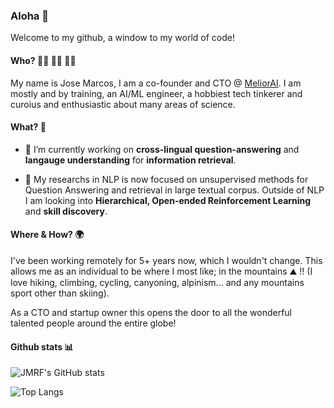 ### Aloha 👋

Welcome to my github, a window to my world of code!


#### Who? 🧑‍💻 🧘‍♂️ 🧗‍♂️

My name is Jose Marcos, I am a co-founder and CTO @ [MeliorAI](http://melior.ai/). I am mostly and by training, an AI/ML engineer, 
a hobbiest tech tinkerer and curoius and enthusiastic about many areas of science. 

#### What? 🤔 

- 🔭 I’m currently working on **cross-lingual question-answering** and **langauge understanding** for **information retrieval**. 

- 🔬 My researchs in NLP is now focused on unsupervised methods for Question Answering and retrieval in large textual corpus. 
   Outside of NLP I am looking into **Hierarchical, Open-ended Reinforcement Learning** and **skill discovery**.  

#### Where & How? 🌍 

I've been working remotely for 5+ years now, which I wouldn't change. 
This allows me as an individual to be where I most like; in the mountains ⛰️ !!
(I love hiking, climbing, cycling, canyoning, alpinism... and any mountains sport other than skiing). 

As a CTO and startup owner this opens the door to all the wonderful talented people around the entire globe!


#### Github stats 📊 


![JMRF's GitHub stats](https://github-readme-stats-jmrf.vercel.app/api?username=jmrf&show_icons=true&theme=default)

![Top Langs](https://github-readme-stats-jmrf.vercel.app/api/top-langs/?username=jmrf)

<!-- ![jmrf's wakatime stats](https://github-readme-stats-jmrf.vercel.app/api/wakatime?username=jmrf) -->


<!--
**jmrf/jmrf** is a ✨ _special_ ✨ repository because its `README.md` (this file) appears on your GitHub profile.

Here are some ideas to get you started:


- 🌱 I’m currently learning ...
- 👯 I’m looking to collaborate on ...
- 🤔 I’m looking for help with ...
- 💬 Ask me about ...
- 📫 How to reach me: ...
- 😄 Pronouns: ...
- ⚡ Fun fact: ...
-->
